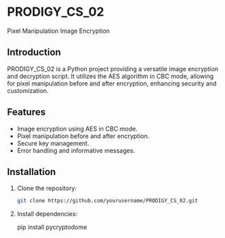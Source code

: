 # PRODIGY_CS_02
Pixel Manipulation Image Encryption

## Introduction

PRODIGY_CS_02 is a Python project providing a versatile image encryption and decryption script. It utilizes the AES algorithm in CBC mode, allowing for pixel manipulation before and after encryption, enhancing security and customization.

## Features

- Image encryption using AES in CBC mode.
- Pixel manipulation before and after encryption.
- Secure key management.
- Error handling and informative messages.

## Installation

1. Clone the repository:

   ```bash
   git clone https://github.com/yourusername/PRODIGY_CS_02.git

2.  Install dependencies:

    pip install pycryptodome
